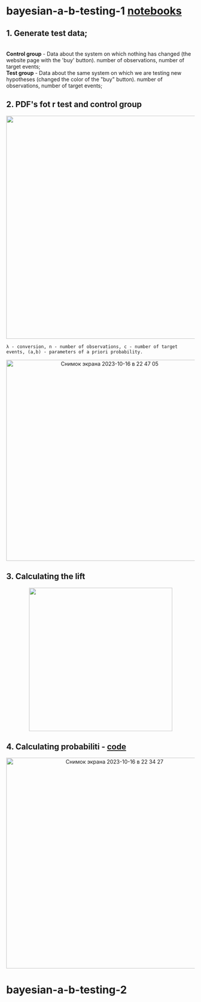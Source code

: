 # bayesian-a-b-testing-1  [notebooks](https://github.com/kodinkod/byes_a_b_tests/blob/main/bayesian-a-b-testing-1/pipline_1.ipynb)

## 1. Generate test data;
<br>
<b>Control group</b> - Data about the system on which nothing has changed (the website page with the 'buy' button). number of observations, number of target events;
<br>
<b>Test group</b>  - Data about the same system on which we are testing new hypotheses (changed the color of the "buy" button).  number of observations, number of target events;


## 2. PDF's fot r test and control group
<p align="center">
<img width="596" align=center  src="https://github.com/kodinkod/byes_a_b_tests/assets/69761539/418fb799-bcd0-47b4-b1df-7d8b5b34b0a4">
  
    λ - conversion, n - number of observations, c - number of target events, (a,b) - parameters of a priori probability.

</p>
<p align="center">
<img width="537" alt="Снимок экрана 2023-10-16 в 22 47 05" src="https://github.com/kodinkod/byes_a_b_tests/assets/69761539/18bde7a9-d811-4603-ad46-0146576e53bf"> 
</p>

## 3. Calculating the lift

<p align="center">
<img width="383"  src="https://github.com/kodinkod/byes_a_b_tests/assets/69761539/e3ece01c-7bad-407a-b275-e39647bd4647">
</p>

## 4. Calculating probabiliti -  [code](https://github.com/kodinkod/byes_a_b_tests/blob/main/bayesian-a-b-testing-1/calc_prob.py)
<p align="center">
  
<img width="563" alt="Снимок экрана 2023-10-16 в 22 34 27" src="https://github.com/kodinkod/byes_a_b_tests/assets/69761539/46a72a9e-0494-4e24-8c6d-943d44d092a0">
</p>



# bayesian-a-b-testing-2
